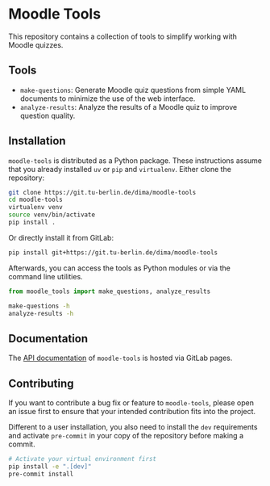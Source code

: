 # Moodle Tools

This repository contains a collection of tools to simplify working with Moodle quizzes.

## Tools

- `make-questions`: Generate Moodle quiz questions from simple YAML documents to minimize the use of the web interface.
- `analyze-results`: Analyze the results of a Moodle quiz to improve question quality.

## Installation

`moodle-tools` is distributed as a Python package.
These instructions assume that you already installed `uv` or `pip` and `virtualenv`.
Either clone the repository:

```bash
git clone https://git.tu-berlin.de/dima/moodle-tools
cd moodle-tools
virtualenv venv
source venv/bin/activate
pip install .
```

Or directly install it from GitLab:

```bash
pip install git+https://git.tu-berlin.de/dima/moodle-tools
```

Afterwards, you can access the tools as Python modules or via the command line utilities.

```python
from moodle_tools import make_questions, analyze_results
```

```bash
make-questions -h
analyze-results -h
```

## Documentation

The [API documentation](https://dima.gitlab-pages.tu-berlin.de/moodle-tools) of `moodle-tools` is hosted via GitLab pages.

## Contributing

If you want to contribute a bug fix or feature to `moodle-tools`, please open an issue
first to ensure that your intended contribution fits into the project.

Different to a user installation, you also need to install the `dev` requirements and
activate `pre-commit` in your copy of the repository before making a commit.

```bash
# Activate your virtual environment first
pip install -e ".[dev]"
pre-commit install
```
